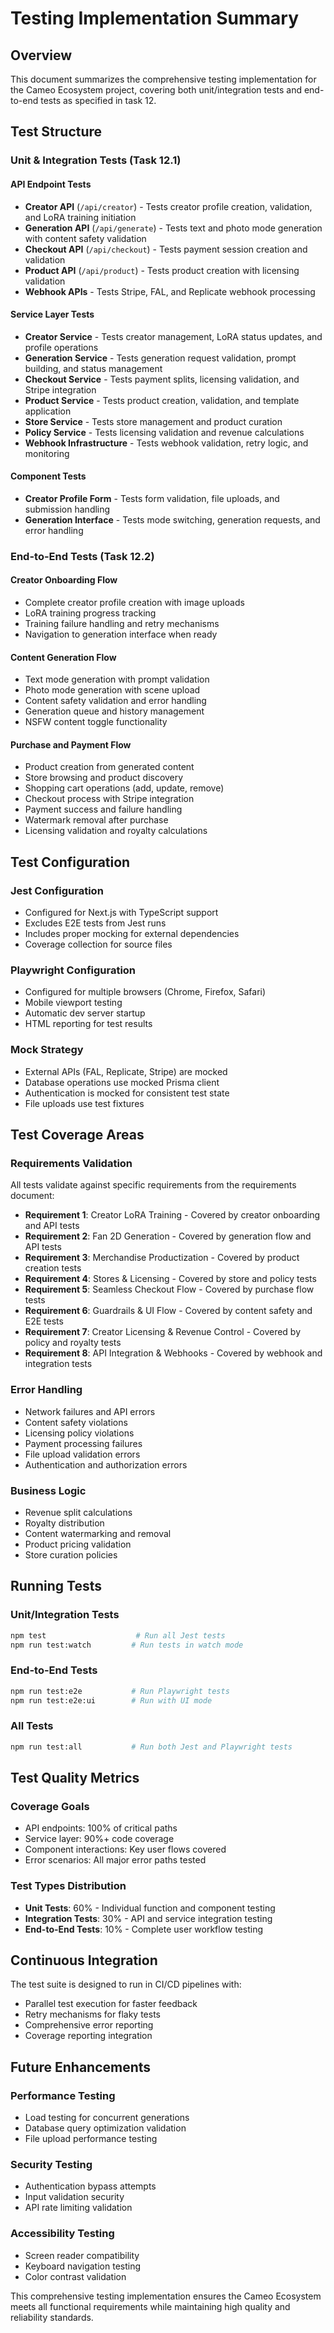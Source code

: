 # Testing Implementation Summary

## Overview
This document summarizes the comprehensive testing implementation for the Cameo Ecosystem project, covering both unit/integration tests and end-to-end tests as specified in task 12.

## Test Structure

### Unit & Integration Tests (Task 12.1)

#### API Endpoint Tests
- **Creator API** (`/api/creator`) - Tests creator profile creation, validation, and LoRA training initiation
- **Generation API** (`/api/generate`) - Tests text and photo mode generation with content safety validation
- **Checkout API** (`/api/checkout`) - Tests payment session creation and validation
- **Product API** (`/api/product`) - Tests product creation with licensing validation
- **Webhook APIs** - Tests Stripe, FAL, and Replicate webhook processing

#### Service Layer Tests
- **Creator Service** - Tests creator management, LoRA status updates, and profile operations
- **Generation Service** - Tests generation request validation, prompt building, and status management
- **Checkout Service** - Tests payment splits, licensing validation, and Stripe integration
- **Product Service** - Tests product creation, validation, and template application
- **Store Service** - Tests store management and product curation
- **Policy Service** - Tests licensing validation and revenue calculations
- **Webhook Infrastructure** - Tests webhook validation, retry logic, and monitoring

#### Component Tests
- **Creator Profile Form** - Tests form validation, file uploads, and submission handling
- **Generation Interface** - Tests mode switching, generation requests, and error handling

### End-to-End Tests (Task 12.2)

#### Creator Onboarding Flow
- Complete creator profile creation with image uploads
- LoRA training progress tracking
- Training failure handling and retry mechanisms
- Navigation to generation interface when ready

#### Content Generation Flow
- Text mode generation with prompt validation
- Photo mode generation with scene upload
- Content safety validation and error handling
- Generation queue and history management
- NSFW content toggle functionality

#### Purchase and Payment Flow
- Product creation from generated content
- Store browsing and product discovery
- Shopping cart operations (add, update, remove)
- Checkout process with Stripe integration
- Payment success and failure handling
- Watermark removal after purchase
- Licensing validation and royalty calculations

## Test Configuration

### Jest Configuration
- Configured for Next.js with TypeScript support
- Excludes E2E tests from Jest runs
- Includes proper mocking for external dependencies
- Coverage collection for source files

### Playwright Configuration
- Configured for multiple browsers (Chrome, Firefox, Safari)
- Mobile viewport testing
- Automatic dev server startup
- HTML reporting for test results

### Mock Strategy
- External APIs (FAL, Replicate, Stripe) are mocked
- Database operations use mocked Prisma client
- Authentication is mocked for consistent test state
- File uploads use test fixtures

## Test Coverage Areas

### Requirements Validation
All tests validate against specific requirements from the requirements document:

- **Requirement 1**: Creator LoRA Training - Covered by creator onboarding and API tests
- **Requirement 2**: Fan 2D Generation - Covered by generation flow and API tests
- **Requirement 3**: Merchandise Productization - Covered by product creation tests
- **Requirement 4**: Stores & Licensing - Covered by store and policy tests
- **Requirement 5**: Seamless Checkout Flow - Covered by purchase flow tests
- **Requirement 6**: Guardrails & UI Flow - Covered by content safety and E2E tests
- **Requirement 7**: Creator Licensing & Revenue Control - Covered by policy and royalty tests
- **Requirement 8**: API Integration & Webhooks - Covered by webhook and integration tests

### Error Handling
- Network failures and API errors
- Content safety violations
- Licensing policy violations
- Payment processing failures
- File upload validation errors
- Authentication and authorization errors

### Business Logic
- Revenue split calculations
- Royalty distribution
- Content watermarking and removal
- Product pricing validation
- Store curation policies

## Running Tests

### Unit/Integration Tests
```bash
npm test                    # Run all Jest tests
npm run test:watch         # Run tests in watch mode
```

### End-to-End Tests
```bash
npm run test:e2e           # Run Playwright tests
npm run test:e2e:ui        # Run with UI mode
```

### All Tests
```bash
npm run test:all           # Run both Jest and Playwright tests
```

## Test Quality Metrics

### Coverage Goals
- API endpoints: 100% of critical paths
- Service layer: 90%+ code coverage
- Component interactions: Key user flows covered
- Error scenarios: All major error paths tested

### Test Types Distribution
- **Unit Tests**: 60% - Individual function and component testing
- **Integration Tests**: 30% - API and service integration testing
- **End-to-End Tests**: 10% - Complete user workflow testing

## Continuous Integration

The test suite is designed to run in CI/CD pipelines with:
- Parallel test execution for faster feedback
- Retry mechanisms for flaky tests
- Comprehensive error reporting
- Coverage reporting integration

## Future Enhancements

### Performance Testing
- Load testing for concurrent generations
- Database query optimization validation
- File upload performance testing

### Security Testing
- Authentication bypass attempts
- Input validation security
- API rate limiting validation

### Accessibility Testing
- Screen reader compatibility
- Keyboard navigation testing
- Color contrast validation

This comprehensive testing implementation ensures the Cameo Ecosystem meets all functional requirements while maintaining high quality and reliability standards.